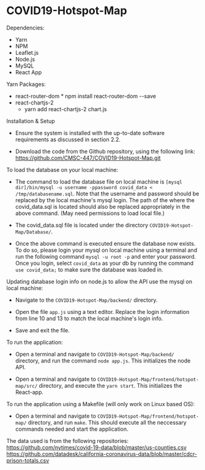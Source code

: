 # COVID19-Hotspot-Map

Dependencies:
- Yarn
- NPM
- Leaflet.js
- Node.js
- MySQL
- React App

Yarn Packages:
- react-router-dom 
      * npm install react-router-dom --save
-  react-chartjs-2
      * yarn add react-chartjs-2 chart.js


Installation & Setup

- Ensure the system is installed with the up-to-date software requirements as discussed in section 2.2. 

- Download the code from the Github repository, using the following link: https://github.com/CMSC-447/COVID19-Hotspot-Map.git

To load the database on your local machine:

- The command to load the database file on local machine is `[mysql dir]/bin/mysql -u username -ppassword covid_data < /tmp/databasename.sql`. Note that the username and password should be replaced by the local machine's mysql login. The path of the where the covid_data.sql is located should also be replaced appropriately in the above command. (May need permissions to load local file.)

- The covid_data.sql file is located under the  directory `COVID19-Hotspot-Map/Database/`.

- Once the above command is executed ensure the database now exists. To do so, please login your mysql on local machine using a terminal and run the following command `mysql -u root -p` and enter your password. Once you login, select `covid_data` as your db by running the command `use covid_data;` to make sure the database was loaded in.

Updating database login info on node.js to allow the API use the mysql on local machine:

- Navigate to the `COVID19-Hotspot-Map/backend/` directory.

- Open the file `app.js` using a text editor. Replace the login information from line 10 and 13 to match the local machine's login info.

- Save and exit the file.

To run the application:

- Open a terminal and navigate to `COVID19-Hotspot-Map/backend/` directory, and run the command `node app.js`. This initializes the node API.

- Open a terminal and navigate to `COVID19-Hotspot-Map/frontend/hotspot-map/src/` directory, and execute the `yarn start`. This initializes the React-app.

To run the application using a Makefile (will only work on Linux based OS):

- Open a terminal and navigate to `COVID19-Hotspot-Map/frontend/hotspot-map/` directory, and run `make`. This should execute all the neccessary commands needed and start the application.

The data used is from the following repositories:
https://github.com/nytimes/covid-19-data/blob/master/us-counties.csv
https://github.com/datadesk/california-coronavirus-data/blob/master/cdcr-prison-totals.csv
